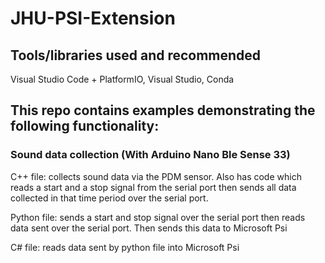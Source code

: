 # JHU-PSI-Extension

## Tools/libraries used and recommended

Visual Studio Code + PlatformIO, Visual Studio, Conda

## This repo contains examples demonstrating the following functionality:

### Sound data collection (With Arduino Nano Ble Sense 33)

C++ file: collects sound data via the PDM sensor. Also has code which reads a start and a stop signal from the serial port then sends all data collected in that time period over the serial port.

Python file: sends a start and stop signal over the serial port then reads data sent over the serial port. Then sends this data to Microsoft Psi

C# file: reads data sent by python file into Microsoft Psi
